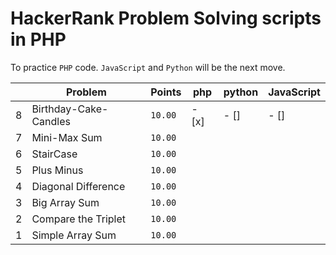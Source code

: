 # HackerRank Problem Solving scripts in PHP

To practice `PHP` code. `JavaScript` and `Python` will be the next move.

|   | Problem | Points | php | python | JavaScript |
|---|---|---|---|---|---|
| 8 | Birthday-Cake-Candles | `10.00` |- [x]|- []|- []|
| 7 | Mini-Max Sum | `10.00` |
| 6 | StairCase | `10.00` |
| 5 | Plus Minus | `10.00` |
| 4 | Diagonal Difference | `10.00` |
| 3 | Big Array Sum | `10.00` |
| 2 | Compare the Triplet | `10.00` |
| 1 | Simple Array Sum | `10.00` |
